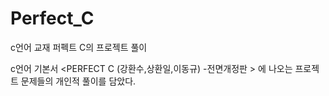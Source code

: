 # Perfect_C
c언어 교재 퍼펙트 C의 프로젝트 풀이

c언어 기본서
<PERFECT C (강환수,상환일,이동규) -전면개정판 > 에 나오는 프로젝트 문제들의 개인적 풀이를 담았다.  
